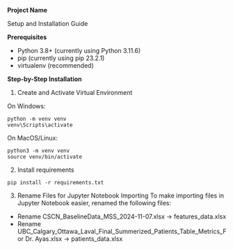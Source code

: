 **Project Name**

Setup and Installation Guide

**Prerequisites**
- Python 3.8+ (currently using Python 3.11.6)
- pip (currently using pip 23.2.1)
- virtualenv (recommended)
  
**Step-by-Step Installation**
1. Create and Activate Virtual Environment

On Windows:
```
python -m venv venv
venv\Scripts\activate
```

On MacOS/Linux:
```
python3 -m venv venv
source venv/bin/activate
```

2. Install requirements
```
pip install -r requirements.txt
```

3. Rename Files for Jupyter Notebook Importing
To make importing files in Jupyter Notebook easier, renamed the following files:
- Rename CSCN_BaselineData_MSS_2024-11-07.xlsx -> features_data.xlsx
- Rename UBC_Calgary_Ottawa_Laval_Final_Summerized_Patients_Table_Metrics_For Dr. Ayas.xlsx -> patients_data.xlsx


